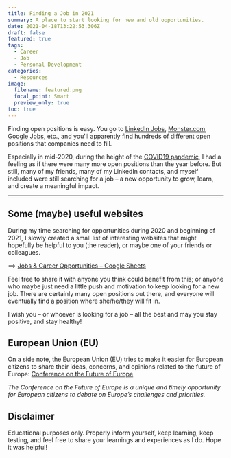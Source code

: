```yaml
---
title: Finding a Job in 2021
summary: A place to start looking for new and old opportunities.
date: 2021-04-18T13:22:53.306Z
draft: false
featured: true
tags:
  - Career
  - Job
  - Personal Development
categories:
  - Resources
image:
  filename: featured.png
  focal_point: Smart
  preview_only: true
toc: true
---
```


Finding open positions is easy. You go to [LinkedIn Jobs](https://www.linkedin.com/jobs/), [Monster.com](https://www.monster.com/), [Google Jobs](https://jobs.google.com/about/), etc., and you'll apparently find hundreds of different open positions that companies need to fill.

Especially in mid-2020, during the height of the [COVID19 pandemic](https://en.wikipedia.org/wiki/COVID-19_pandemic), I had a feeling as if there were many more open positions than the year before. But still, many of my friends, many of my LinkedIn contacts, and myself included were still searching for a job – a new opportunity to grow, learn, and create a meaningful impact.

* * *

## Some (maybe) useful websites

During my time searching for opportunities during 2020 and beginning of 2021, I slowly created a small list of interesting websites that might hopefully be helpful to you (the reader), or maybe one of your friends or colleagues.

==> [Jobs & Career Opportunities – Google Sheets](https://docs.google.com/spreadsheets/d/16YPfy7nZNBs99dtoG-xCPJZMQOynBgWAVA9omq2PdHE/edit?usp=sharing)

Feel free to share it with anyone you think could benefit from this; or anyone who maybe just need a little push and motivation to keep looking for a new job. There are certainly many open positions out there, and everyone will eventually find a position where she/he/they will fit in.

I wish you – or whoever is looking for a job – all the best and may you stay positive, and stay healthy!

## European Union (EU)

On a side note, the European Union (EU) tries to make it easier for European citizens to share their ideas, concerns, and opinions related to the future of Europe: [Conference on the Future of Europe](https://futureu.europa.eu/?locale=en)

_The Conference on the Future of Europe is a unique and timely opportunity for European citizens to debate on Europe’s challenges and priorities._

## Disclaimer

Educational purposes only. Properly inform yourself, keep learning, keep testing, and feel free to share your learnings and experiences as I do. Hope it was helpful!
